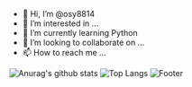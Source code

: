 - 👋 Hi, I’m @osy8814
- 👀 I’m interested in ...
- 🌱 I’m currently learning Python
- 💞️ I’m looking to collaborate on ...
- 📫 How to reach me ...
<!---
osy8814/osy8814 is a ✨ special ✨ repository because its `README.md` (this file) appears on your GitHub profile.
You can click the Preview link to take a look at your changes.
--->
![Anurag's github stats](https://github-readme-stats.vercel.app/api?username=osy8814&show_icons=true&theme=tokyonight)
![Top Langs](https://github-readme-stats.vercel.app/api/top-langs/?username=osy8814&layout=compact&theme=tokyonight)
![Footer](https://capsule-render.vercel.app/api?type=waving&color=black&height=150&section=footer)
